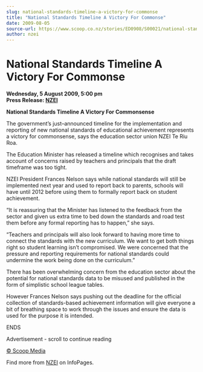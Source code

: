 ```yaml
---
slug: national-standards-timeline-a-victory-for-commonse
title: "National Standards Timeline A Victory For Commonse"
date: 2009-08-05
source-url: https://www.scoop.co.nz/stories/ED0908/S00021/national-standards-timeline-a-victory-for-commonse.htm
author: nzei
---
```

National Standards Timeline A Victory For Commonse
==================================================

**Wednesday, 5 August 2009, 5:00 pm**  
**Press Release: [NZEI](https://info.scoop.co.nz/NZEI)**

**National Standards Timeline A Victory For Commonsense**

The government’s just–announced timeline for the implementation and reporting of new national standards of educational achievement represents a victory for commonsense, says the education sector union NZEI Te Riu Roa.

The Education Minister has released a timeline which recognises and takes account of concerns raised by teachers and principals that the draft timeframe was too tight.

NZEI President Frances Nelson says while national standards will still be implemented next year and used to report back to parents, schools will have until 2012 before using them to formally report back on student achievement.

“It is reassuring that the Minister has listened to the feedback from the sector and given us extra time to bed down the standards and road test them before any formal reporting has to happen,” she says.

“Teachers and principals will also look forward to having more time to connect the standards with the new curriculum. We want to get both things right so student learning isn’t compromised. We were concerned that the pressure and reporting requirements for national standards could undermine the work being done on the curriculum.”

There has been overwhelming concern from the education sector about the potential for national standards data to be misused and published in the form of simplistic school league tables.

However Frances Nelson says pushing out the deadline for the official collection of standards-based achievement information will give everyone a bit of breathing space to work through the issues and ensure the data is used for the purpose it is intended.

ENDS  

Advertisement - scroll to continue reading





[© Scoop Media](http://www.scoop.co.nz/about/terms.html)

Find more from [NZEI](https://info.scoop.co.nz/NZEI) on InfoPages.